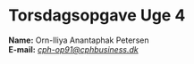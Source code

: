 # Torsdagsopgave Uge 4

**Name:** Orn-Iliya Anantaphak Petersen\
**E-mail:** *cph-op91@cphbusiness.dk*

